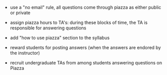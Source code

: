 

- use a "no email" rule, all questions come through piazza as either public or private 

- assign piazza hours to TA's: during these blocks of time, the TA is responsible for answering questions

- add "how to use piazza" section to the syllabus

- reward students for posting answers (when the answers are endored by the instructor)

- recruit undergraduate TAs from among students answering questions on Piazza 

